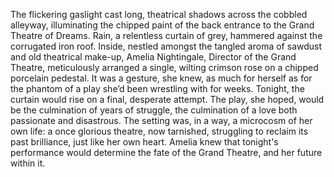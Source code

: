 The flickering gaslight cast long, theatrical shadows across the cobbled alleyway, illuminating the chipped paint of the back entrance to the Grand Theatre of Dreams.  Rain, a relentless curtain of grey, hammered against the corrugated iron roof.  Inside, nestled amongst the tangled aroma of sawdust and old theatrical make-up,  Amelia Nightingale, Director of the Grand Theatre, meticulously arranged a single, wilting crimson rose on a chipped porcelain pedestal.  It was a gesture, she knew, as much for herself as for the phantom of a play she’d been wrestling with for weeks.  Tonight, the curtain would rise on a final, desperate attempt. The play, she hoped, would be the culmination of years of struggle, the culmination of a love both passionate and disastrous.  The setting was, in a way, a microcosm of her own life: a once glorious theatre, now tarnished, struggling to reclaim its past brilliance, just like her own heart.  Amelia knew that tonight's performance would determine the fate of the Grand Theatre, and her future within it.

